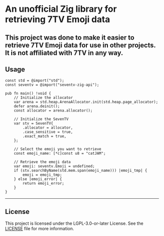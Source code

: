 # An unofficial Zig library for retrieving 7TV Emoji data
This project was done to make it easier to retrieve 7TV Emoji data for use in other projects.
It is not affiliated with 7TV in any way.
---
## Usage
```zig
const std = @import("std");
const seventv = @import("seventv-zig-api");

pub fn main() !void {
    // Initialize the allocator
    var arena = std.heap.ArenaAllocator.init(std.heap.page_allocator);
    defer arena.deinit();
    const allocator = arena.allocator();
    
    // Initialize the SevenTV
    var stv = SevenTV{
        .allocator = allocator,
        .case_sensitive = true,
        .exact_match = true,
    };

    // Select the emoji you want to retrieve
    const emoji_name: [*c]const u8 = "catJAM";
    
    // Retrieve the emoji data
    var emoji: seventv.Emoji = undefined;
    if (stv.searchByName(std.mem.span(emoji_name))) |emoji_tmp| {
        emoji = emoji_tmp;
    } else |emoji_error| {
        return emoji_error;
    }
}
```
---
## License
This project is licensed under the LGPL-3.0-or-later License. See the [LICENSE](LICENSE) file for more information.